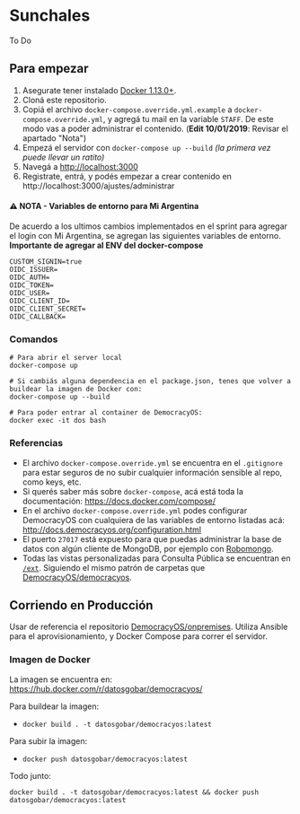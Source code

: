 # Sunchales

To Do

## Para empezar

1. Asegurate tener instalado [Docker 1.13.0+](https://www.docker.com/).
2. Cloná este repositorio.
3. Copiá el archivo `docker-compose.override.yml.example` a `docker-compose.override.yml`, y agregá tu mail en la variable `STAFF`. De este modo vas a poder administrar el contenido. (**Edit 10/01/2019**: Revisar el apartado "Nota")
4. Empezá el servidor con `docker-compose up --build` _(la primera vez puede llevar un ratito)_
5. Navegá a [http://localhost:3000](http://localhost:3000)
6. Registrate, entrá, y podés empezar a crear contenido en http://localhost:3000/ajustes/administrar

#### ⚠️ NOTA - Variables de entorno para Mi Argentina

De acuerdo a los ultimos cambios implementados en el sprint para agregar el login con Mi Argentina, se agregan las siguientes variables de entorno. **Importante de agregar al ENV del docker-compose**

```
CUSTOM_SIGNIN=true
OIDC_ISSUER=
OIDC_AUTH=
OIDC_TOKEN=
OIDC_USER=
OIDC_CLIENT_ID=
OIDC_CLIENT_SECRET=
OIDC_CALLBACK=
```

### Comandos

```
# Para abrir el server local
docker-compose up
```

```
# Si cambiás alguna dependencia en el package.json, tenes que volver a buildear la imagen de Docker con:
docker-compose up --build
```

```
# Para poder entrar al container de DemocracyOS:
docker exec -it dos bash
```

### Referencias

* El archivo `docker-compose.override.yml` se encuentra en el `.gitignore` para estar seguros de no subir cualquier información sensible al repo, como keys, etc.
* Si querés saber más sobre `docker-compose`, acá está toda la documentación: https://docs.docker.com/compose/
* En el archivo `docker-compose.override.yml` podes configurar DemocracyOS con cualquiera de las variables de entorno listadas acá: http://docs.democracyos.org/configuration.html
* El puerto `27017` está expuesto para que puedas administrar la base de datos con algún cliente de MongoDB, por ejemplo con [Robomongo](https://robomongo.org/).
* Todas las vistas personalizadas para Consulta Pública se encuentran en [`/ext`](ext). Siguiendo el mismo patrón de carpetas que [DemocracyOS/democracyos](https://github.com/DemocracyOS/democracyos).

## Corriendo en Producción

Usar de referencia el repositorio [DemocracyOS/onpremises](https://github.com/DemocracyOS/onpremises). Utiliza Ansible para el aprovisionamiento, y Docker Compose para correr el servidor.

### Imagen de Docker

La imagen se encuentra en: https://hub.docker.com/r/datosgobar/democracyos/

Para buildear la imagen:
* `docker build . -t datosgobar/democracyos:latest`

Para subir la imagen:
* `docker push datosgobar/democracyos:latest`

Todo junto:
```
docker build . -t datosgobar/democracyos:latest && docker push datosgobar/democracyos:latest
```
